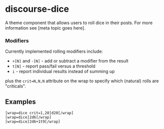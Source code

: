 # discourse-dice

A theme component that allows users to roll dice in their posts. For more information see [meta topic goes here].

### Modifiers

Currently implemented rolling modifiers include:

 - `+[N]` and `-[N]` - add or subtract a modifier from the result
 - `t[N]` - report pass/fail versus a threshold
 - `i` - report individual results instead of summing up

plus the `crit=N,N,N` attribute on the wrap to specify which (natural) rolls are "criticals".

## Examples

```
[wrap=dice crit=1,20]d20[/wrap]
[wrap=dice]2d6[/wrap]
[wrap=dice]2d6+1t9[/wrap]
```
